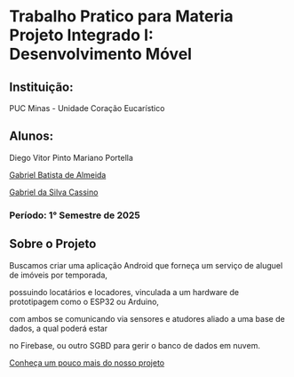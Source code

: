 # Trabalho Pratico para Materia Projeto Integrado I: Desenvolvimento Móvel 
## Instituição:
PUC Minas - Unidade Coração Eucarístico 
## Alunos:
Diego Vitor Pinto Mariano Portella

[Gabriel Batista de Almeida](https://github.com/GabrielBatistadeAlmeida)

[Gabriel da Silva Cassino](https://github.com/kasshinokun)

### Período: 1° Semestre de 2025

## Sobre o Projeto 
Buscamos criar uma aplicação Android que forneça um serviço de aluguel de imóveis por temporada, 

possuindo locatários e locadores, vinculada a um hardware de prototipagem como o ESP32 ou Arduino, 

com ambos se comunicando via sensores e atudores aliado a uma base de dados, a qual poderá estar 

no Firebase, ou outro SGBD para gerir o banco de dados em nuvem.

[Conheça um pouco mais do nosso projeto](https://github.com/kasshinokun/Projeto-Integrado-Desenvolvimento-Movel/blob/main/Rent_a_House_App/TP_S1/)
